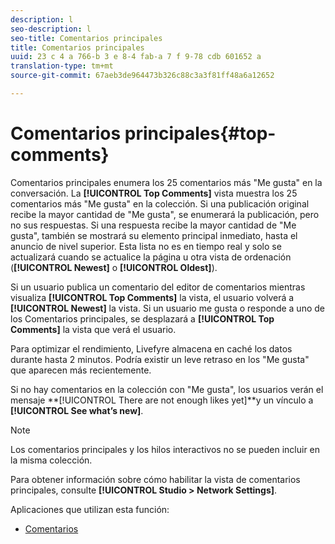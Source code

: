 ```yaml
---
description: l
seo-description: l
seo-title: Comentarios principales
title: Comentarios principales
uuid: 23 c 4 a 766-b 3 e 8-4 fab-a 7 f 9-78 cdb 601652 a
translation-type: tm+mt
source-git-commit: 67aeb3de964473b326c88c3a3f81ff48a6a12652

---
```



# Comentarios principales{#top-comments}

Comentarios principales enumera los 25 comentarios más "Me gusta" en la conversación. La **[!UICONTROL Top Comments]** vista muestra los 25 comentarios más "Me gusta" en la colección. Si una publicación original recibe la mayor cantidad de "Me gusta", se enumerará la publicación, pero no sus respuestas. Si una respuesta recibe la mayor cantidad de "Me gusta", también se mostrará su elemento principal inmediato, hasta el anuncio de nivel superior. Esta lista no es en tiempo real y solo se actualizará cuando se actualice la página u otra vista de ordenación (**[!UICONTROL Newest]** o **[!UICONTROL Oldest]**).

Si un usuario publica un comentario del editor de comentarios mientras visualiza **[!UICONTROL Top Comments]** la vista, el usuario volverá a **[!UICONTROL Newest]** la vista. Si un usuario me gusta o responde a uno de los Comentarios principales, se desplazará a **[!UICONTROL Top Comments]** la vista que verá el usuario.

Para optimizar el rendimiento, Livefyre almacena en caché los datos durante hasta 2 minutos. Podría existir un leve retraso en los "Me gusta" que aparecen más recientemente.

Si no hay comentarios en la colección con "Me gusta", los usuarios verán el mensaje **[!UICONTROL There are not enough likes yet]**y un vínculo a **[!UICONTROL See what’s new]**.

>[!NOTE]
>
>Los comentarios principales y los hilos interactivos no se pueden incluir en la misma colección.

Para obtener información sobre cómo habilitar la vista de comentarios principales, consulte **[!UICONTROL Studio > Network Settings]**.

Aplicaciones que utilizan esta función:

* [Comentarios](/help/using/c-about-apps/c-comments/c-comments.md)

